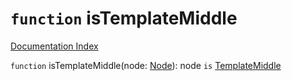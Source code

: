 # `function` isTemplateMiddle

[Documentation Index](../README.md)

`function` isTemplateMiddle(node: [Node](../interface.Node/README.md)): node `is` [TemplateMiddle](../interface.TemplateMiddle/README.md)

